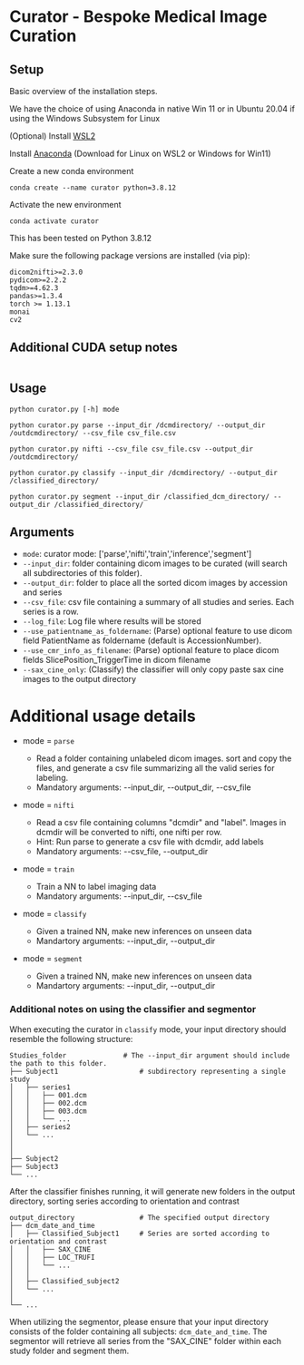 # Curator - Bespoke Medical Image Curation

## Setup

Basic overview of the installation steps.

We have the choice of using Anaconda in native Win 11 or in Ubuntu 20.04 if using the Windows Subsystem for Linux

(Optional) Install [WSL2](https://docs.nvidia.com/cuda/wsl-user-guide/index.html)

Install [Anaconda](https://www.anaconda.com/) (Download for Linux on WSL2 or Windows for Win11)

Create a new conda environment
```
conda create --name curator python=3.8.12
```

Activate the new environment
```
conda activate curator
```

This has been tested on Python 3.8.12

Make sure the following package versions are installed (via pip):
```
dicom2nifti>=2.3.0
pydicom>=2.2.2
tqdm>=4.62.3
pandas>=1.3.4
torch >= 1.13.1
monai
cv2
```

## Additional CUDA setup notes

```
```

## Usage

```
python curator.py [-h] mode

python curator.py parse --input_dir /dcmdirectory/ --output_dir /outdcmdirectory/ --csv_file csv_file.csv

python curator.py nifti --csv_file csv_file.csv --output_dir /outdcmdirectory/

python curator.py classify --input_dir /dcmdirectory/ --output_dir /classified_directory/

python curator.py segment --input_dir /classified_dcm_directory/ --output_dir /classified_directory/

```

## Arguments

* `mode`: curator mode: ['parse','nifti','train','inference','segment']
* `--input_dir`: folder containing dicom images to be curated (will search all subdirectories of this folder).
* `--output_dir`: folder to place all the sorted dicom images by accession and series
* `--csv_file`: csv file containing a summary of all studies and series. Each series is a row.
* `--log_file`: Log file where results will be stored
* `--use_patientname_as_foldername`: (Parse) optional feature to use dicom field PatientName as foldername (default is AccessionNumber).
* `--use_cmr_info_as_filename`: (Parse) optional feature to place dicom fields SlicePosition_TriggerTime in dicom filename
* `--sax_cine_only`: (Classify) the classifier will only copy paste sax cine images to the output directory

# Additional usage details 

* mode = `parse`
    * Read a folder containing unlabeled dicom images. sort and copy the files, and generate a csv file summarizing all the valid series for labeling.
    * Mandatory arguments: --input_dir, --output_dir, --csv_file


* mode = `nifti`
    * Read a csv file containing columns "dcmdir" and "label". Images in dcmdir will be converted to nifti, one nifti per row.
    * Hint: Run parse to generate a csv file with dcmdir, add labels
    * Mandatory arguments: --csv_file, --output_dir


* mode = `train`
    * Train a NN to label imaging data
    * Mandatory arguments: --input_dir, --csv_file


* mode = `classify`
    * Given a trained NN, make new inferences on unseen data
    * Mandartory arguments: --input_dir, --output_dir


* mode = `segment`
    * Given a trained NN, make new inferences on unseen data
    * Mandartory arguments: --input_dir, --output_dir

### Additional notes on using the classifier and segmentor
When executing the curator in `classify` mode, your input directory should resemble the following structure:

    Studies_folder              # The --input_dir argument should include the path to this folder.
    ├── Subject1                    # subdirectory representing a single study
    │   ├── series1
    │   │   ├── 001.dcm
    │   │   ├── 002.dcm
    │   │   ├── 003.dcm             
    │   │   └── ...             
    │   ├── series2       
    │   └── ...          
    │ 
    │       
    ├── Subject2
    ├── Subject3
    └── ...

After the classifier finishes running, it will generate new folders in the output directory, sorting series according to orientation and contrast
    
    output_directory                # The specified output directory
    ├── dcm_date_and_time           
    │   ├── Classified_Subject1     # Series are sorted according to orientation and contrast
    │   │   ├── SAX_CINE
    │   │   ├── LOC_TRUFI 
    │   │   └── ...      
    │   │
    │   ├── Classified_subject2       
    │   └── ...          
    │ 
    └── ...
When utilizing the segmentor, please ensure that your input directory consists of the folder containing all subjects: `dcm_date_and_time`.
The segmentor will retrieve all series from the "SAX_CINE" folder within each study folder and segment them.